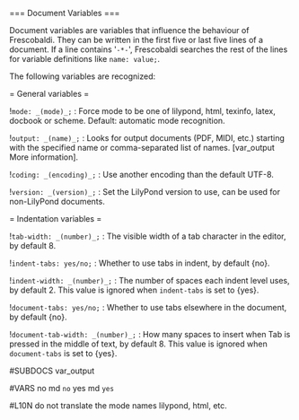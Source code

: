 === Document Variables ===

Document variables are variables that influence the behaviour of Frescobaldi.
They can be written in the first five or last five lines of a document.
If a line contains '`-*-`', Frescobaldi searches the rest of
the lines for variable definitions like `name: value;`.

The following variables are recognized:

= General variables =

!`mode: _(mode)_;`
: Force mode to be one of lilypond, html, texinfo, latex,
  docbook or scheme. Default: automatic mode recognition.
  
!`output: _(name)_;`
: Looks for output documents (PDF, MIDI, etc.) starting with
  the specified name or comma-separated list of names.
  [var_output More information].

!`coding: _(encoding)_;`
: Use another encoding than the default UTF-8.

!`version: _(version)_;`
: Set the LilyPond version to use, can be used for non-LilyPond documents.

= Indentation variables =

!`tab-width: _(number)_;`
: The visible width of a tab character in the editor, by default 8.

!`indent-tabs: yes/no;`
: Whether to use tabs in indent, by default {no}.

!`indent-width: _(number)_;`
: The number of spaces each indent level uses, by default 2.
  This value is ignored when `indent-tabs` is set to {yes}.

!`document-tabs: yes/no;`
: Whether to use tabs elsewhere in the document, by default {no}.

!`document-tab-width: _(number)_;`
: How many spaces to insert when Tab is pressed in the middle of text,
  by default 8. This value is ignored when `document-tabs` is set to {yes}.



#SUBDOCS
var_output

#VARS
no md `no`
yes md `yes`

#L10N
do not translate the mode names lilypond, html, etc.

